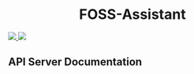 <h1 align="center">FOSS-Assistant</h1>

<p>
  <a href="https://discord.gg/Pvy2HgGE9r">
    <img src="https://img.shields.io/discord/806142446094385153?color=7489d5&logo=discord&logoColor=ffffff" />
  </a>
  <img src="https://img.shields.io/static/v1?label=Status&message=Development&color=blue">
  </a>
</p>

<h2>API Server Documentation</h2>

